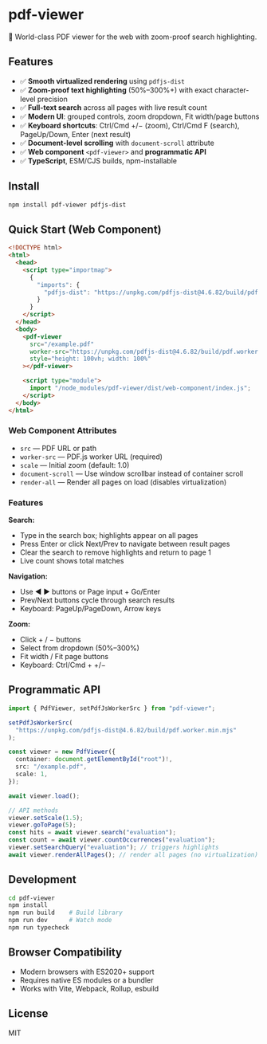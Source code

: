 # pdf-viewer

🌟 World-class PDF viewer for the web with zoom-proof search highlighting.

## Features

- ✅ **Smooth virtualized rendering** using `pdfjs-dist`
- ✅ **Zoom-proof text highlighting** (50%–300%+) with exact character-level precision
- ✅ **Full-text search** across all pages with live result count
- ✅ **Modern UI**: grouped controls, zoom dropdown, Fit width/page buttons
- ✅ **Keyboard shortcuts**: Ctrl/Cmd +/− (zoom), Ctrl/Cmd F (search), PageUp/Down, Enter (next result)
- ✅ **Document-level scrolling** with `document-scroll` attribute
- ✅ **Web component** `<pdf-viewer>` and **programmatic API**
- ✅ **TypeScript**, ESM/CJS builds, npm-installable

## Install

```bash
npm install pdf-viewer pdfjs-dist
```

## Quick Start (Web Component)

```html
<!DOCTYPE html>
<html>
  <head>
    <script type="importmap">
      {
        "imports": {
          "pdfjs-dist": "https://unpkg.com/pdfjs-dist@4.6.82/build/pdf.mjs"
        }
      }
    </script>
  </head>
  <body>
    <pdf-viewer
      src="/example.pdf"
      worker-src="https://unpkg.com/pdfjs-dist@4.6.82/build/pdf.worker.min.mjs"
      style="height: 100vh; width: 100%"
    ></pdf-viewer>

    <script type="module">
      import "/node_modules/pdf-viewer/dist/web-component/index.js";
    </script>
  </body>
</html>
```

### Web Component Attributes

- `src` — PDF URL or path
- `worker-src` — PDF.js worker URL (required)
- `scale` — Initial zoom (default: 1.0)
- `document-scroll` — Use window scrollbar instead of container scroll
- `render-all` — Render all pages on load (disables virtualization)

### Features

**Search:**

- Type in the search box; highlights appear on all pages
- Press Enter or click Next/Prev to navigate between result pages
- Clear the search to remove highlights and return to page 1
- Live count shows total matches

**Navigation:**

- Use ◀ ▶ buttons or Page input + Go/Enter
- Prev/Next buttons cycle through search results
- Keyboard: PageUp/PageDown, Arrow keys

**Zoom:**

- Click + / − buttons
- Select from dropdown (50%–300%)
- Fit width / Fit page buttons
- Keyboard: Ctrl/Cmd + +/−

## Programmatic API

```ts
import { PdfViewer, setPdfJsWorkerSrc } from "pdf-viewer";

setPdfJsWorkerSrc(
  "https://unpkg.com/pdfjs-dist@4.6.82/build/pdf.worker.min.mjs"
);

const viewer = new PdfViewer({
  container: document.getElementById("root")!,
  src: "/example.pdf",
  scale: 1,
});

await viewer.load();

// API methods
viewer.setScale(1.5);
viewer.goToPage(5);
const hits = await viewer.search("evaluation");
const count = await viewer.countOccurrences("evaluation");
viewer.setSearchQuery("evaluation"); // triggers highlights
await viewer.renderAllPages(); // render all pages (no virtualization)
```

## Development

```bash
cd pdf-viewer
npm install
npm run build    # Build library
npm run dev      # Watch mode
npm run typecheck
```

## Browser Compatibility

- Modern browsers with ES2020+ support
- Requires native ES modules or a bundler
- Works with Vite, Webpack, Rollup, esbuild

## License

MIT

